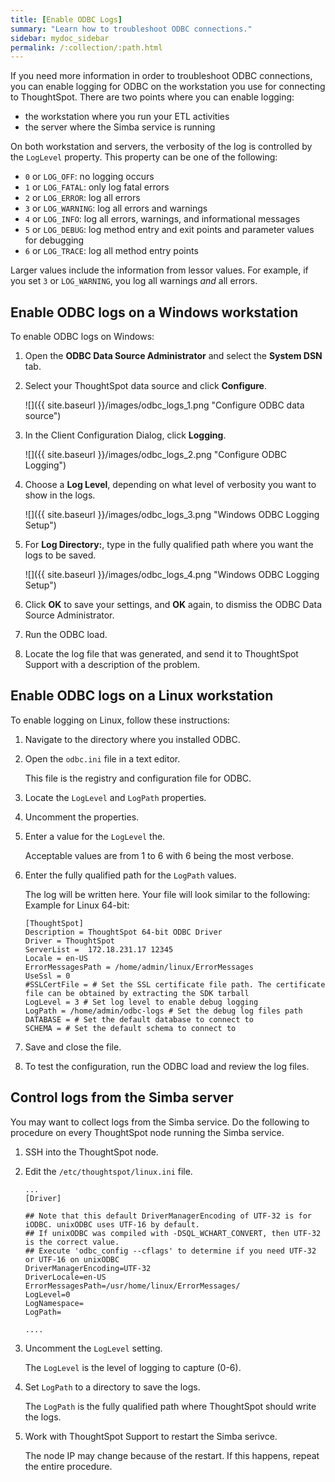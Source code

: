 ```yaml
---
title: [Enable ODBC Logs]
summary: "Learn how to troubleshoot ODBC connections."
sidebar: mydoc_sidebar
permalink: /:collection/:path.html
---
```

If you need more information in order to troubleshoot ODBC connections, you can
enable logging for ODBC on the workstation you use for connecting to ThoughtSpot.  There are two points where you can enable logging:

* the workstation where you run your ETL activities
* the server where the Simba service is running

On both workstation and servers, the verbosity of the log is controlled by the
`LogLevel` property. This property can be one of the following:

  * `0` or `LOG_OFF`: no logging occurs
  * `1` or `LOG_FATAL`: only log fatal errors
  * `2` or `LOG_ERROR`: log all errors
  * `3` or `LOG_WARNING`: log all errors and warnings
  * `4` or `LOG_INFO`: log all errors, warnings, and informational messages
  * `5` or `LOG_DEBUG`: log method entry and exit points and parameter values for debugging
  * `6` or `LOG_TRACE`: log all method entry points

Larger values include the information from lessor values. For example, if you
set `3` or `LOG_WARNING`, you log all warnings _and_ all errors.

## Enable ODBC logs on a Windows workstation

To enable ODBC logs on Windows:

1. Open the **ODBC Data Source Administrator** and select the **System DSN** tab.
2. Select your ThoughtSpot data source and click **Configure**.

     ![]({{ site.baseurl }}/images/odbc_logs_1.png "Configure ODBC data source")

3. In the Client Configuration Dialog, click **Logging**.

     ![]({{ site.baseurl }}/images/odbc_logs_2.png "Configure ODBC Logging")

4. Choose a **Log Level**, depending on what level of verbosity you want to show in the logs.

     ![]({{ site.baseurl }}/images/odbc_logs_3.png "Windows ODBC Logging Setup")

5. For **Log Directory:**, type in the fully qualified path where you want the logs to be saved.

     ![]({{ site.baseurl }}/images/odbc_logs_4.png "Windows ODBC Logging Setup")

6. Click **OK** to save your settings, and **OK** again, to dismiss the ODBC Data Source Administrator.
7. Run the ODBC load.
8. Locate the log file that was generated, and send it to ThoughtSpot Support with a description of the problem.


## Enable ODBC logs on a Linux workstation

To enable logging on Linux, follow these instructions:

1. Navigate to the directory where you installed ODBC.
2. Open the `odbc.ini` file in a text editor.

   This file is the registry and configuration file for ODBC.

3. Locate the `LogLevel` and `LogPath` properties.
4. Uncomment the properties.
5. Enter a value for  the `LogLevel` the.

   Acceptable values are from 1 to 6 with 6 being the most verbose.

7. Enter the fully qualified path for the  `LogPath` values.

   The log will be written here.  Your file will look similar to the following:
   Example for Linux 64-bit:

   ```
   [ThoughtSpot]
   Description = ThoughtSpot 64-bit ODBC Driver
   Driver = ThoughtSpot
   ServerList =  172.18.231.17 12345
   Locale = en-US
   ErrorMessagesPath = /home/admin/linux/ErrorMessages
   UseSsl = 0
   #SSLCertFile = # Set the SSL certificate file path. The certificate file can be obtained by extracting the SDK tarball
   LogLevel = 3 # Set log level to enable debug logging
   LogPath = /home/admin/odbc-logs # Set the debug log files path
   DATABASE = # Set the default database to connect to
   SCHEMA = # Set the default schema to connect to
   ```

8. Save and close the file.
9. To test the configuration, run the ODBC load and review the log files.


## Control logs from the Simba server

You may want to collect logs from the Simba service. Do the
following to procedure on every ThoughtSpot node running the Simba service.

1. SSH into the ThoughtSpot node.
2. Edit the `/etc/thoughtspot/linux.ini` file.

    ```
    ...
    [Driver]

    ## Note that this default DriverManagerEncoding of UTF-32 is for iODBC. unixODBC uses UTF-16 by default.
    ## If unixODBC was compiled with -DSQL_WCHART_CONVERT, then UTF-32 is the correct value.
    ## Execute 'odbc_config --cflags' to determine if you need UTF-32 or UTF-16 on unixODBC
    DriverManagerEncoding=UTF-32
    DriverLocale=en-US
    ErrorMessagesPath=/usr/home/linux/ErrorMessages/
    LogLevel=0
    LogNamespace=
    LogPath=

    ....
    ```

3. Uncomment the `LogLevel` setting.

    The `LogLevel` is the level of logging to capture (0-6).


4. Set `LogPath` to a directory to save the logs.

   The `LogPath` is the fully qualified path where ThoughtSpot should write the logs.

2. Work with ThoughtSpot Support to restart the Simba serivce.

    The node IP may change because of the restart. If this happens, repeat the entire procedure.
